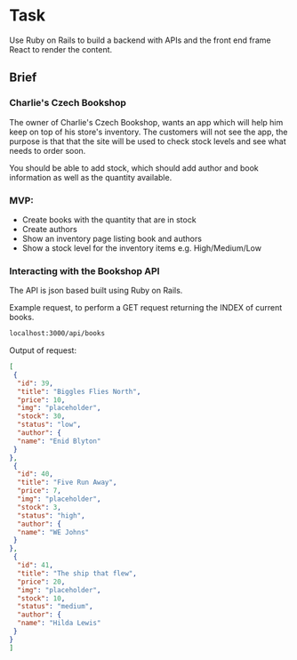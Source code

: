 # Task

Use Ruby on Rails to build a backend with APIs and the front end frame React to render the content.

## Brief

### Charlie's Czech Bookshop

The owner of Charlie's Czech Bookshop, wants an app which will help him keep on top of his store's inventory. The customers will not see the app, the purpose is that that the site will be used to check stock levels and see what needs to order soon.

You should be able to add stock, which should add author and book information as well as the quantity available.

### MVP:

- Create books with the quantity that are in stock
- Create authors
- Show an inventory page listing book and authors
- Show a stock level for the inventory items e.g. High/Medium/Low

### Interacting with the Bookshop API

The API is json based built using Ruby on Rails.

Example request, to perform a GET request returning the INDEX of current books.
```bash
localhost:3000/api/books
```

Output of request:
```json
[
 {
  "id": 39,
  "title": "Biggles Flies North",
  "price": 10,
  "img": "placeholder",
  "stock": 30,
  "status": "low",
  "author": {
  "name": "Enid Blyton"
 }
},
 {
  "id": 40,
  "title": "Five Run Away",
  "price": 7,
  "img": "placeholder",
  "stock": 3,
  "status": "high",
  "author": {
  "name": "WE Johns"
 }
},
 {
  "id": 41,
  "title": "The ship that flew",
  "price": 20,
  "img": "placeholder",
  "stock": 10,
  "status": "medium",
  "author": {
  "name": "Hilda Lewis"
 }
}
]
```
